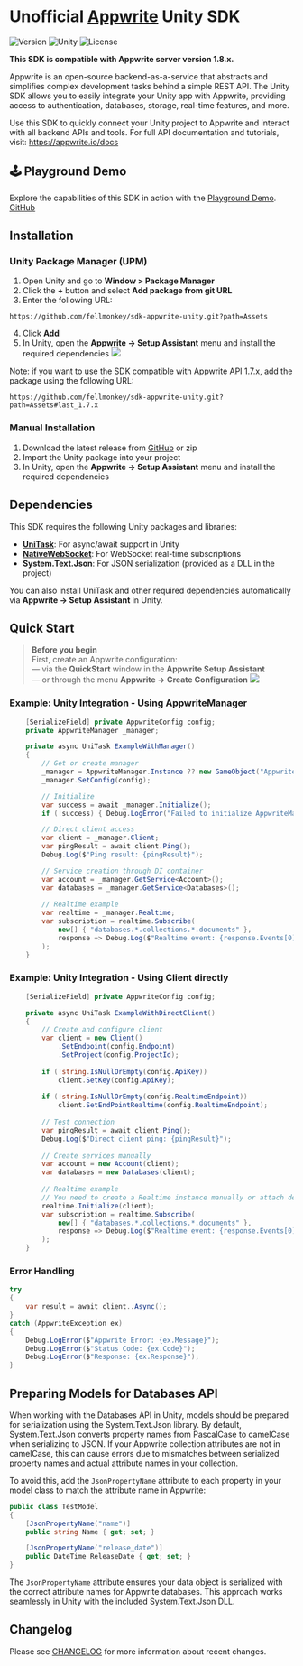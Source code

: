 # Unofficial [Appwrite](https://github.com/appwrite/appwrite) Unity SDK

![Version](https://img.shields.io/badge/api%20version-1.7.4-blue.svg?style=flat-square)
![Unity](https://img.shields.io/badge/Unity-2021.3+-blue.svg)
![License](https://img.shields.io/github/license/fellmonkey/sdk-appwrite-unity.svg?style=flat-square)

**This SDK is compatible with Appwrite server version 1.8.x.**

Appwrite is an open-source backend-as-a-service that abstracts and simplifies complex development tasks behind a simple REST API. The Unity SDK allows you to easily integrate your Unity app with Appwrite, providing access to authentication, databases, storage, real-time features, and more.

Use this SDK to quickly connect your Unity project to Appwrite and interact with all backend APIs and tools. For full API documentation and tutorials, visit: https://appwrite.io/docs

## 🕹️ Playground Demo

Explore the capabilities of this SDK in action with the [Playground Demo](https://fellmonkey.github.io/playground-appwrite-unity/). [GitHub](https://github.com/Fellmonkey/playground-appwrite-unity)

## Installation

### Unity Package Manager (UPM)

1. Open Unity and go to **Window > Package Manager**
2. Click the **+** button and select **Add package from git URL**
3. Enter the following URL: 
```
https://github.com/fellmonkey/sdk-appwrite-unity.git?path=Assets
```
4. Click **Add**
5. In Unity, open the **Appwrite → Setup Assistant** menu and install the required dependencies
![](./.media/setup-assistant.png)

Note: if you want to use the SDK compatible with Appwrite API 1.7.x, add the package using the following URL:

```
https://github.com/fellmonkey/sdk-appwrite-unity.git?path=Assets#last_1.7.x
```
### Manual Installation

1. Download the latest release from [GitHub](/releases) or zip
2. Import the Unity package into your project
3. In Unity, open the **Appwrite → Setup Assistant** menu and install the required dependencies

## Dependencies


This SDK requires the following Unity packages and libraries:

- [**UniTask**](https://github.com/Cysharp/UniTask): For async/await support in Unity
- [**NativeWebSocket**](https://github.com/endel/NativeWebSocket): For WebSocket real-time subscriptions
- **System.Text.Json**: For JSON serialization (provided as a DLL in the project)

You can also install UniTask and other required dependencies automatically via **Appwrite → Setup Assistant** in Unity.

## Quick Start
> **Before you begin**  
> First, create an Appwrite configuration:  
> — via the **QuickStart** window in the **Appwrite Setup Assistant**  
> — or through the menu **Appwrite → Create Configuration**
![](./.media/config.png)

### Example: Unity Integration - Using AppwriteManager

```csharp
    [SerializeField] private AppwriteConfig config;
    private AppwriteManager _manager;

    private async UniTask ExampleWithManager()
    {
        // Get or create manager
        _manager = AppwriteManager.Instance ?? new GameObject("AppwriteManager").AddComponent<AppwriteManager>();
        _manager.SetConfig(config);

        // Initialize
        var success = await _manager.Initialize();
        if (!success) { Debug.LogError("Failed to initialize AppwriteManager"); return; }

        // Direct client access
        var client = _manager.Client;
        var pingResult = await client.Ping();
        Debug.Log($"Ping result: {pingResult}");

        // Service creation through DI container
        var account = _manager.GetService<Account>();
        var databases = _manager.GetService<Databases>();
                
        // Realtime example
        var realtime = _manager.Realtime;
        var subscription = realtime.Subscribe(
            new[] { "databases.*.collections.*.documents" },
            response => Debug.Log($"Realtime event: {response.Events[0]}")
        );
    }
```

### Example: Unity Integration - Using Client directly

```csharp
    [SerializeField] private AppwriteConfig config;

    private async UniTask ExampleWithDirectClient()
    {
        // Create and configure client
        var client = new Client()
            .SetEndpoint(config.Endpoint)
            .SetProject(config.ProjectId);
                    
        if (!string.IsNullOrEmpty(config.ApiKey))
            client.SetKey(config.ApiKey);
                    
        if (!string.IsNullOrEmpty(config.RealtimeEndpoint))
            client.SetEndPointRealtime(config.RealtimeEndpoint);
                
        // Test connection
        var pingResult = await client.Ping();
        Debug.Log($"Direct client ping: {pingResult}");
                
        // Create services manually
        var account = new Account(client);
        var databases = new Databases(client);
                
        // Realtime example
        // You need to create a Realtime instance manually or attach dependently
        realtime.Initialize(client);
        var subscription = realtime.Subscribe(
            new[] { "databases.*.collections.*.documents" },
            response => Debug.Log($"Realtime event: {response.Events[0]}")
        );
    }
```
### Error Handling
```csharp
try
{
    var result = await client..Async();
}
catch (AppwriteException ex)
{
    Debug.LogError($"Appwrite Error: {ex.Message}");
    Debug.LogError($"Status Code: {ex.Code}");
    Debug.LogError($"Response: {ex.Response}");
}
```
## Preparing Models for Databases API

When working with the Databases API in Unity, models should be prepared for serialization using the System.Text.Json library. By default, System.Text.Json converts property names from PascalCase to camelCase when serializing to JSON. If your Appwrite collection attributes are not in camelCase, this can cause errors due to mismatches between serialized property names and actual attribute names in your collection.

To avoid this, add the `JsonPropertyName` attribute to each property in your model class to match the attribute name in Appwrite:

```csharp
public class TestModel
{
    [JsonPropertyName("name")]
    public string Name { get; set; }

    [JsonPropertyName("release_date")]
    public DateTime ReleaseDate { get; set; }
}
```

The `JsonPropertyName` attribute ensures your data object is serialized with the correct attribute names for Appwrite databases. This approach works seamlessly in Unity with the included System.Text.Json DLL.

## Changelog

Please see [CHANGELOG](CHANGELOG.md) for more information about recent changes.

